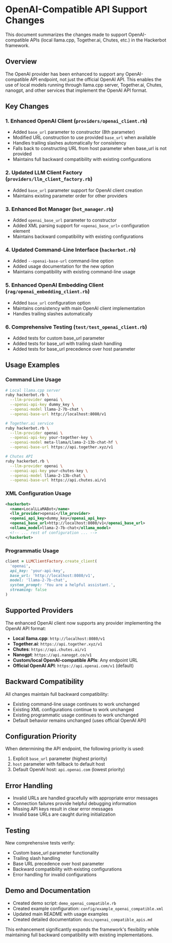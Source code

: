 # OpenAI-Compatible API Support Changes

This document summarizes the changes made to support OpenAI-compatible APIs (local llama.cpp, Together.ai, Chutes, etc.) in the Hackerbot framework.

## Overview

The OpenAI provider has been enhanced to support any OpenAI-compatible API endpoint, not just the official OpenAI API. This enables the use of local models running through llama.cpp server, Together.ai, Chutes, nanogpt, and other services that implement the OpenAI API format.

## Key Changes

### 1. Enhanced OpenAI Client (`providers/openai_client.rb`)

- Added `base_url` parameter to constructor (8th parameter)
- Modified URL construction to use provided `base_url` when available
- Handles trailing slashes automatically for consistency
- Falls back to constructing URL from host parameter when base_url is not provided
- Maintains full backward compatibility with existing configurations

### 2. Updated LLM Client Factory (`providers/llm_client_factory.rb`)

- Added `base_url` parameter support for OpenAI client creation
- Maintains existing parameter order for other providers

### 3. Enhanced Bot Manager (`bot_manager.rb`)

- Added `openai_base_url` parameter to constructor
- Added XML parsing support for `<openai_base_url>` configuration element
- Maintains backward compatibility with existing configurations

### 4. Updated Command-Line Interface (`hackerbot.rb`)

- Added `--openai-base-url` command-line option
- Added usage documentation for the new option
- Maintains compatibility with existing command-line usage

### 5. Enhanced OpenAI Embedding Client (`rag/openai_embedding_client.rb`)

- Added `base_url` configuration option
- Maintains consistency with main OpenAI client implementation
- Handles trailing slashes automatically

### 6. Comprehensive Testing (`test/test_openai_client.rb`)

- Added tests for custom base_url parameter
- Added tests for base_url with trailing slash handling
- Added tests for base_url precedence over host parameter

## Usage Examples

### Command Line Usage

```bash
# Local llama.cpp server
ruby hackerbot.rb \
  --llm-provider openai \
  --openai-api-key dummy_key \
  --openai-model llama-2-7b-chat \
  --openai-base-url http://localhost:8080/v1

# Together.ai service
ruby hackerbot.rb \
  --llm-provider openai \
  --openai-api-key your-together-key \
  --openai-model meta-llama/Llama-2-13b-chat-hf \
  --openai-base-url https://api.together.xyz/v1

# Chutes API
ruby hackerbot.rb \
  --llm-provider openai \
  --openai-api-key your-chutes-key \
  --openai-model llama-2-13b-chat \
  --openai-base-url https://api.chutes.ai/v1
```

### XML Configuration Usage

```xml
<hackerbot>
  <name>LocalLLaMABot</name>
  <llm_provider>openai</llm_provider>
  <openai_api_key>dummy_key</openai_api_key>
  <openai_base_url>http://localhost:8080/v1</openai_base_url>
  <ollama_model>llama-2-7b-chat</ollama_model>
  <!-- ... rest of configuration ... -->
</hackerbot>
```

### Programmatic Usage

```ruby
client = LLMClientFactory.create_client(
  'openai',
  api_key: 'your-api-key',
  base_url: 'http://localhost:8080/v1',
  model: 'llama-2-7b-chat',
  system_prompt: 'You are a helpful assistant.',
  streaming: false
)
```

## Supported Providers

The enhanced OpenAI client now supports any provider implementing the OpenAI API format:

- **Local llama.cpp**: `http://localhost:8080/v1`
- **Together.ai**: `https://api.together.xyz/v1`
- **Chutes**: `https://api.chutes.ai/v1`
- **Nanogpt**: `https://api.nanogpt.co/v1`
- **Custom/local OpenAI-compatible APIs**: Any endpoint URL
- **Official OpenAI API**: `https://api.openai.com/v1` (default)

## Backward Compatibility

All changes maintain full backward compatibility:

- Existing command-line usage continues to work unchanged
- Existing XML configurations continue to work unchanged
- Existing programmatic usage continues to work unchanged
- Default behavior remains unchanged (uses official OpenAI API)

## Configuration Priority

When determining the API endpoint, the following priority is used:

1. Explicit `base_url` parameter (highest priority)
2. `host` parameter with fallback to default host
3. Default OpenAI host: `api.openai.com` (lowest priority)

## Error Handling

- Invalid URLs are handled gracefully with appropriate error messages
- Connection failures provide helpful debugging information
- Missing API keys result in clear error messages
- Invalid base URLs are caught during initialization

## Testing

New comprehensive tests verify:

- Custom base_url parameter functionality
- Trailing slash handling
- Base URL precedence over host parameter
- Backward compatibility with existing configurations
- Error handling for invalid configurations

## Demo and Documentation

- Created demo script: `demo_openai_compatible.rb`
- Created example configuration: `config/example_openai_compatible.xml`
- Updated main README with usage examples
- Created detailed documentation: `docs/openai_compatible_apis.md`

This enhancement significantly expands the framework's flexibility while maintaining full backward compatibility with existing implementations.